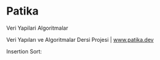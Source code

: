 # Patika

Veri Yapilari Algoritmalar

Veri Yapıları ve Algoritmalar Dersi Projesi | www.patika.dev

Insertion Sort: 
